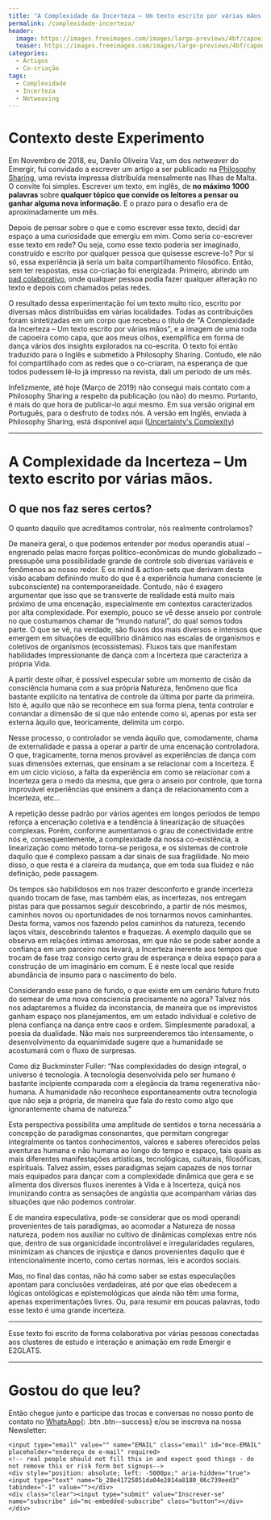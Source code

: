 ```yaml
---
title: "A Complexidade da Incerteza – Um texto escrito por várias mãos."
permalink: /complexidade-incerteza/
header:
  image: https://images.freeimages.com/images/large-previews/4bf/capoeira-1-1471961.jpg
  teaser: https://images.freeimages.com/images/large-previews/4bf/capoeira-1-1471961.jpg
categories:
  - Artigos
  - Co-criação
tags:
  - Complexidade
  - Incerteza
  - Netweaving
---
```


# Contexto deste Experimento

Em Novembro de 2018, eu, Danilo Oliveira Vaz, um dos *netweaver* do Emergir, fui convidado a escrever um artigo a ser publicado na [Philosophy Sharing](https://www.philosophysharing.org/), uma revista impressa distribuída mensalmente nas Ilhas de Malta. O convite foi simples. Escrever um texto, em inglês, de **no máximo 1000 palavras** sobre **qualquer tópico que convide os leitores a pensar ou ganhar alguma nova informação**. E o prazo para o desafio era de aproximadamente um mês.

Depois de pensar sobre o que e como escrever esse texto, decidi dar espaço a uma curiosidade que emergiu em mim. Como seria co-escrever esse texto em rede? Ou seja, como esse texto poderia ser imaginado, construído e escrito por qualquer pessoa que quisesse escreve-lo? Por si só, essa experiência já seria um baita compartilhamento filosófico. Então, sem ter respostas, essa co-criação foi energizada. Primeiro, abrindo um [pad colaborativo](https://hackmd.io/o4d9AiqtRDWKrz_3FScdog?both#), onde qualquer pessoa podia fazer qualquer alteração no texto e depois com chamados pelas redes.

O resultado dessa experimentação foi um texto muito rico, escrito por diversas mãos distribuídas em várias localidades. Todas as contribuições foram sintetizadas em um corpo que recebeu o título de "A Complexidade da Incerteza – Um texto escrito por várias mãos", e a imagem de uma roda de capoeira como capa, que aos meus olhos, exemplifica em forma de dança vários dos insights explorados na co-escrita. O texto foi então traduzido para o Inglês e submetido à Philosophy Sharing. Contudo, ele não foi compartilhado com as redes que o co-criaram, na esperança de que todos pudessem lê-lo já impresso na revista, dali um período de um mês.

Infelizmente, até hoje (Março de 2019) não consegui mais contato com a Philosophy Sharing a respeito da publicação (ou não) do mesmo. Portanto, é mais do que hora de publicar-lo aqui mesmo. Em sua versão original em Português, para o desfruto de todxs nós. A versão em Inglês, enviada à Philosophy Sharing, está disponível aqui ([Uncertainty's Complexity](https://hackmd.io/SN0haXAfRQGvTJMDhMsnMQ?both#))

---

# A Complexidade da Incerteza – Um texto escrito por várias mãos.

## O que nos faz seres certos?

O quanto daquilo que acreditamos controlar, nós realmente controlamos?

De maneira geral, o que podemos entender por modus operandis atual – engrenado pelas macro forças político-econômicas do mundo globalizado – pressupõe uma possibilidade grande de controle sob diversas variáveis e fenômenos ao nosso redor. E os mind & action-sets que derivam desta visão acabam definindo muito do que é a experiência humana consciente (e subconsciente) na contemporaneidade. Contudo, não é exagero argumentar que isso que se transverte de realidade está muito mais próximo de uma encenação, especialmente em contextos caracterizados por alta complexidade. Por exemplo, pouco se vê desse anseio por controle no que costumamos chamar de “mundo natural”, do qual somos todos parte. O que se vê, na verdade, são fluxos dos mais diversos e intensos que emergem em situações de equilíbrio dinâmico nas escalas de organismos e coletivos de organismos (ecossistemas). Fluxos tais que manifestam habilidades impressionante de dança com a Incerteza que caracteriza a própria Vida.

A partir deste olhar, é possível especular sobre um momento de cisão da consciência humana com a sua própria Natureza, fenômeno que fica bastante explícito na tentativa de controle da última por parte da primeira. Isto é, aquilo que não se reconhece em sua forma plena, tenta controlar e comandar a dimensão de si que não entende como si, apenas por esta ser externa àquilo que, teoricamente, delimita um corpo.

Nesse processo, o controlador se venda àquilo que, comodamente, chama de externalidade e passa a operar a partir de uma encenação controladora. O que, tragicamente, torna menos provável as experiências de dança com suas dimensões externas, que ensinam a se relacionar com a Incerteza. E em um ciclo vicioso, a falta da experiência em como se relacionar com a Incerteza gera o medo da mesma, que gera o anseio por controle, que torna improvável experiências que ensinem a dança de relacionamento com a Incerteza, etc...

A repetição desse padrão por vários agentes em longos períodos de tempo reforça a encenação coletiva e a tendência à linearização de situações complexas. Porém, conforme aumentamos o grau de conectividade entre nós e, consequentemente, a complexidade da nossa co-existência, a linearização como método torna-se perigosa, e os sistemas de controle daquilo que é complexo passam a dar sinais de sua fragilidade. No meio disso, o que resta é a clareira da mudança, que em toda sua fluidez e não definição, pede passagem.

Os tempos são habilidosos em nos trazer desconforto e grande incerteza quando trocam de fase, mas também elas, as incertezas, nos entregam pistas para que possamos seguir descobrindo, a partir de nós mesmos, caminhos novos ou oportunidades de nos tornarmos novos caminhantes. Desta forma, vamos nos fazendo pelos caminhos da natureza, tecendo laços vitais, descobrindo talentos e fraquezas. A exemplo daquilo que se observa em relações íntimas amorosas, em que não se pode saber aonde a confiança em um parceiro nos levará, a Incerteza inerente aos tempos que trocam de fase traz consigo certo grau de esperança e deixa espaço para a construção de um imaginário em comum. E é neste local que reside abundância de insumo para o nascimento do belo.

Considerando esse pano de fundo, o que existe em um cenário futuro fruto do semear de uma nova consciencia precisamente no agora? Talvez nós nos adaptaremos a fluidez da inconstancia, de maneira que os imprevistos ganham espaço nos planejamentos, em um estado individual e coletivo de plena confiança na dança entre caos e ordem. Simplesmente paradoxal, a poesia da dualidade. Não mais nos surpreenderemos tão intensamente, o desenvolvimento da equanimidade sugere que a humanidade se acostumará com o fluxo de surpresas.

Como diz Buckminster Fuller: “Nas complexidades do design integral, o universo é tecnologia. A tecnologia desenvolvida pelo ser humano é bastante incipiente comparada com a elegância da trama regenerativa não-humana. A humanidade não reconhece espontaneamente outra tecnologia que não seja a própria, de maneira que fala do resto como algo que ignorantemente chama de natureza.”

Esta perspectiva possibilita uma amplitude de sentidos e torna necessária a concepção de paradigmas consonantes, que permitam congregar integralmente os tantos conhecimentos, valores e saberes oferecidos pelas aventuras humana e não humana ao longo do tempo e espaço, tais quais as mais diferentes manifestações artísticas, tecnológicas, culturais, filosóficas, espirituais. Talvez assim, esses paradigmas sejam capazes de nos tornar mais equipados para dançar com a complexidade dinâmica que gera e se alimenta dos diversos fluxos inerentes à Vida e à Incerteza, quiçá nos imunizando contra as sensações de angústia que acompanham várias das situações que não podemos controlar.

E de maneira especulativa, pode-se considerar que os modi operandi provenientes de tais paradigmas, ao acomodar a Natureza de nossa natureza, podem nos auxiliar no cultivo de dinâmicas complexas entre nós que, dentro de sua organicidade incontrolável e irregularidades regulares, minimizam as chances de injustiça e danos provenientes daquilo que é intencionalmente incerto, como certas normas, leis e acordos sociais.

Mas, no final das contas, não há como saber se estas especulações apontam para conclusões verdadeiras, até por que elas obedecem a lógicas ontológicas e epistemológicas que ainda não têm uma forma, apenas experimentações livres. Ou, para resumir em poucas palavras, todo esse texto é uma grande incerteza.

---

Esse texto foi escrito de forma colaborativa por várias pessoas conectadas aos clusteres de estudo e interação e animação em rede Emergir e E2GLATS.

---

# Gostou do que leu?

Então chegue junto e participe das trocas e conversas no nosso ponto de contato no [<i class="fab fa-whatsapp"></i> WhatsApp](https://chat.whatsapp.com/4DzwqHLNBkMJ8gCQ3MEeLb){: .btn .btn--success} e/ou se inscreva na nossa Newsletter:

<!-- Begin MailChimp Signup Form -->
<link href="//cdn-images.mailchimp.com/embedcode/horizontal-slim-10_7.css" rel="stylesheet" type="text/css">
<style type="text/css">
	#mc_embed_signup{background:#fff; clear:left; font:14px Helvetica,Arial,sans-serif; width:100%;}
	/* Add your own MailChimp form style overrides in your site stylesheet or in this style block.
	   We recommend moving this block and the preceding CSS link to the HEAD of your HTML file. */
</style>
<div id="mc_embed_signup">
<form action="https://emergir.us16.list-manage.com/subscribe/post?u=28e41725851da04e2014a8180&amp;id=06c739eed3" method="post" id="mc-embedded-subscribe-form" name="mc-embedded-subscribe-form" class="validate" target="_blank" novalidate>
    <div id="mc_embed_signup_scroll">

	<input type="email" value="" name="EMAIL" class="email" id="mce-EMAIL" placeholder="endereço de e-mail" required>
    <!-- real people should not fill this in and expect good things - do not remove this or risk form bot signups-->
    <div style="position: absolute; left: -5000px;" aria-hidden="true"><input type="text" name="b_28e41725851da04e2014a8180_06c739eed3" tabindex="-1" value=""></div>
    <div class="clear"><input type="submit" value="Inscrever-se" name="subscribe" id="mc-embedded-subscribe" class="button"></div>
    </div>
</form>
</div>

<!--End mc_embed_signup-->
